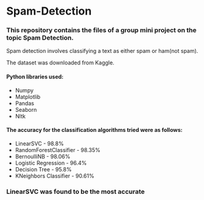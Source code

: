# Spam-Detection

### This repository contains the files of a group mini project on the topic Spam Detection.

Spam detection involves classifying a text as either spam or ham(not spam).

The dataset was downloaded from Kaggle.

#### Python libraries used:
* Numpy
* Matplotlib
* Pandas
* Seaborn
* Nltk

#### The accuracy for the classification algorithms tried were as follows:
* LinearSVC - 98.8%
* RandomForestClassifier - 98.35%
* BernoulliNB - 98.06%
* Logistic Regression - 96.4%
* Decision Tree - 95.8%
* KNeighbors Classifier - 90.61%

### LinearSVC was found to be the most accurate 
